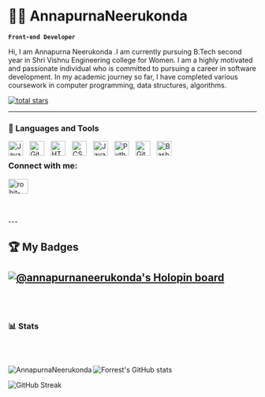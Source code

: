 # 👨‍💻 AnnapurnaNeerukonda

**`Front-end Developer`**

Hi, I am Annapurna Neerukonda .I am currently pursuing B.Tech second year in Shri Vishnu Engineering college for Women. I am a highly motivated and passionate individual who is committed to pursuing a career in software development.
In my academic journey so far, I have completed various coursework in computer programming, data structures, algorithms. 

   <p align="left">
      <a href="https://github.com/AnnapurnaNeerukonda?tab=repositories&sort=stargazers">
         <img alt="total stars" title="Total stars on GitHub" src="https://custom-icon-badges.demolab.com/github/stars/AnnapurnaNeerukonda?color=55960c&style=for-the-badge&labelColor=488207&logo=star"/></a>
   </p>

---

### 🧰 Languages and Tools

<img align="left" alt="Java" width="30px" style="padding-right:10px;" src="https://cdn.jsdelivr.net/gh/devicons/devicon/icons/java/java-original.svg"/>
<img align="left" alt="Git" width="30px" style="padding-right:10px;" src="https://cdn.jsdelivr.net/gh/devicons/devicon/icons/git/git-original.svg" />
<img align="left" alt="HTML" width="30px" style="padding-right:10px;" src="https://cdn.jsdelivr.net/gh/devicons/devicon/icons/html5/html5-plain.svg" />
<img align="left" alt="CSS" width="30px" style="padding-right:10px;" src="https://cdn.jsdelivr.net/gh/devicons/devicon/icons/css3/css3-plain.svg" />
<img align="left" alt="JavaScript" width="30px" style="padding-right:10px;" src="https://cdn.jsdelivr.net/gh/devicons/devicon/icons/javascript/javascript-plain.svg" />
<img align="left" alt="Python" width="30px" style="padding-right:10px;" src="https://cdn.jsdelivr.net/gh/devicons/devicon/icons/python/python-plain.svg" />
<img align="left" alt="GitHub" width="30px" style="padding-right:10px;" src="https://cdn.jsdelivr.net/gh/devicons/devicon/icons/github/github-original.svg" />
<img align="left" alt="Bash" width="30px" style="padding-right:10px;" src="https://cdn.jsdelivr.net/gh/devicons/devicon/icons/bash/bash-original.svg" />
<br />
<h3 align="left">Connect with me:</h3>
<p align="left">
<a href="https://www.linkedin.com/in/annapurna-neerukonda-a43943256/" target="blank"><img align="center" src="https://upload.wikimedia.org/wikipedia/commons/thumb/c/ca/LinkedIn_logo_initials.png/800px-LinkedIn_logo_initials.png" alt="rohit-kumar-66522518a/" height="30" width="40" /></a>
</p><br>
<br>
---

## 🏆 My Badges

[![@annapurnaneerukonda's Holopin board](https://holopin.me/annapurnaneerukonda)](https://holopin.io/@annapurnaneerukonda)
---
<br><br>
### 📊 Stats
<br><br>

<img align="left" src="https://github-readme-stats.vercel.app/api/top-langs?username=AnnapurnaNeerukonda&show_icons=true&locale=en&theme=gruvbox&layout=compact" alt="AnnapurnaNeerukonda" />

![Forrest's GitHub stats](https://github-readme-stats.vercel.app/api?username=AnnapurnaNeerukonda&show_icons=true&theme=gruvbox)

 ![GitHub Streak](https://streak-stats.demolab.com?user=AnnapurnaNeerukonda&theme=gruvbox&border_radius=4.5)
